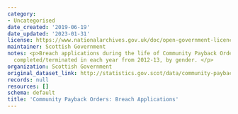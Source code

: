 ```yaml
---
category:
- Uncategorised
date_created: '2019-06-19'
date_updated: '2023-01-31'
license: https://www.nationalarchives.gov.uk/doc/open-government-licence/version/3/
maintainer: Scottish Government
notes: <p>Breach applications during the life of Community Payback Orders which were
  completed/terminated in each year from 2012-13, by gender. </p>
organization: Scottish Government
original_dataset_link: http://statistics.gov.scot/data/community-payback-orders-breach-applications
records: null
resources: []
schema: default
title: 'Community Payback Orders: Breach Applications'
---
```


